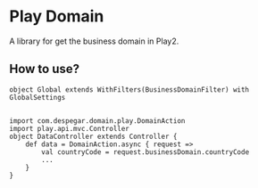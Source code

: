 Play Domain
=================

A library for get the business domain in Play2.

## How to use?

    object Global extends WithFilters(BusinessDomainFilter) with GlobalSettings


    import com.despegar.domain.play.DomainAction
    import play.api.mvc.Controller
    object DataController extends Controller {
        def data = DomainAction.async { request =>
            val countryCode = request.businessDomain.countryCode
            ...
        }
    }

